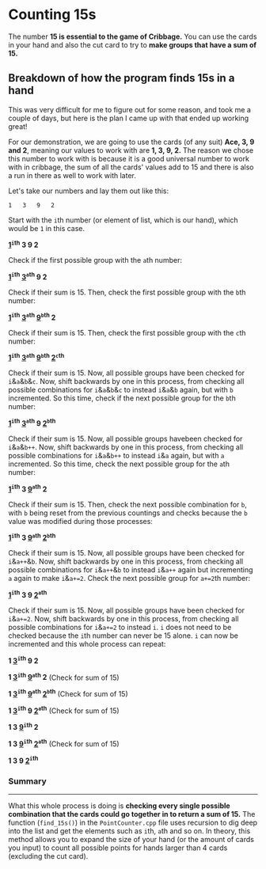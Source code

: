 # Counting 15s

The number **15 is essential to the game of Cribbage.** You can use the cards in your hand and also the cut card to try to **make groups that have a sum of 15.**

## Breakdown of how the program finds 15s in a hand

This was very difficult for me to figure out for some reason, and took me a couple of days, but here is the plan I came up with that ended up working great!

For our demonstration, we are going to use the cards (of any suit) **Ace, 3, 9 and 2**, meaning our values to work with are **1, 3, 9, 2.** The reason we chose this number to work with is because it is a good universal number to work with in cribbage, the sum of all the cards' values add to 15 and there is also a run in there as well to work with later.

Let's take our numbers and lay them out like this:

 ```1   3   9   2```
 
 Start with the  ``` i ```th number (or element of list, which is our hand), which would be  ``` 1 ```  in this case.
 
**<ins>1</ins><sup>```i```th</sup>   3   9   2**

Check if the first possible group with the ```a```th number:

**<ins>1</ins><sup>```i```th</sup>   <ins>3</ins><sup>```a```th</sup>   9   2**

Check if their sum is 15. Then, check the first possible group with the ```b```th number:

**<ins>1</ins><sup>```i```th</sup>   <ins>3</ins><sup>```a```th</sup>   <ins>9</ins><sup>```b```th</sup>   2**

Check if their sum is 15. Then, check the first possible group with the ```c```th number:

**<ins>1</ins><sup>```i```th</sup>   <ins>3</ins><sup>```a```th</sup>   <ins>9</ins><sup>```b```th</sup>   <ins>2</ins><sup>```c```th</sup>**

Check if their sum is 15. Now, all possible groups have been checked for ```i```&```a```&```b```&```c```.
Now, shift backwards by one in this process, from checking all possible combinations for ```i```&```a```&```b```&```c``` to instead ```i```&```a```&```b``` again, but with ```b``` incremented. So this time, check if the next possible group for the ```b```th number:

**<ins>1</ins><sup>```i```th</sup>   <ins>3</ins><sup>```a```th</sup>   9   <ins>2</ins><sup>```b```th</sup>**

Check if their sum is 15. Now, all possible groups havebeen checked for ```i```&```a```&```b++```. Now, shift backwards by one in this process, from checking all possible combinations for ```i```&```a```&```b++``` to instead ```i```&```a``` again, but with ```a``` incremented. So this time, check the next possible group for the ```a```th number:

**<ins>1</ins><sup>```i```th</sup>   3   <ins>9</ins><sup>```a```th</sup>   2**

Check if their sum is 15. Then, check the next possible combination for ```b```, with ```b``` being reset from the previous countings and checks because the ```b``` value was modified during those processes:

**<ins>1</ins><sup>```i```th</sup>   3   <ins>9</ins><sup>```a```th</sup>   <ins>2</ins><sup>```b```th</sup>**

Check if their sum is 15. Now, all possible groups have been checked for ```i```&```a++```&```b```. Now, shift backwards by one in this process, from checking all possible combinations for ```i```&```a++```&```b``` to instead ```i```&```a++``` again but incrementing ```a``` again to make ```i```&```a+=2```. Check the next possible group for ```a+=2```th number:

**<ins>1</ins><sup>```i```th</sup>   3   9   <ins>2</ins><sup>```a```th</sup>**

Check if their sum is 15. Now, all possible groups have been checked for ```i```&```a+=2```. Now, shift backwards by one in this process, from checking all possible combinations for ```i```&```a+=2``` to instead ```i```. ```i``` does not need to be checked because the ```i```th number can never be 15 alone. ```i``` can now be incremented and this whole process can repeat:

**1   <ins>3</ins><sup>```i```th</sup>   9   2**

**1   <ins>3</ins><sup>```i```th</sup>   <ins>9</ins><sup>```a```th</sup>   2** (Check for sum of 15)

**1   <ins>3</ins><sup>```i```th</sup>   <ins>9</ins><sup>```a```th</sup>   <ins>2</ins><sup>```b```th</sup>** (Check for sum of 15)

**1   <ins>3</ins><sup>```i```th</sup>   9  <ins>2</ins><sup>```a```th</sup>** (Check for sum of 15)

**1   3   <ins>9</ins><sup>```i```th</sup>   2**

**1   3   <ins>9</ins><sup>```i```th</sup>   <ins>2</ins><sup>```a```th</sup>** (Check for sum of 15)

**1   3   9   <ins>2</ins><sup>```i```th</sup>**


### Summary
---
What this whole process is doing is **checking every single possible combination that the cards could go together in to return a sum of 15.** The function (```find_15s()```) in the ```PointCounter.cpp``` file uses recursion to dig deep into the list and get the elements such as ```i```th, ```a```th and so on. In theory, this method allows you to expand the size of your hand (or the amount of cards you input) to count all possible points for hands larger than 4 cards (excluding the cut card).